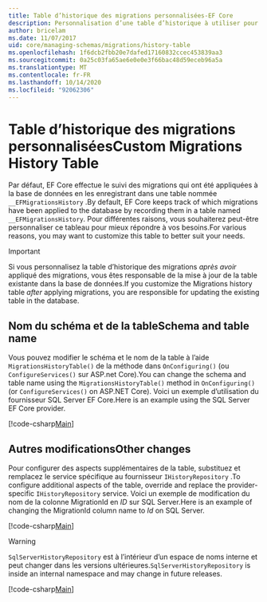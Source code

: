 ```yaml
---
title: Table d’historique des migrations personnalisées-EF Core
description: Personnalisation d’une table d’historique à utiliser pour les migrations avec Entity Framework Core
author: bricelam
ms.date: 11/07/2017
uid: core/managing-schemas/migrations/history-table
ms.openlocfilehash: 1f6dcb2fbb20e7dafed17160832ccec453839aa3
ms.sourcegitcommit: 0a25c03fa65ae6e0e0e3f66bac48d59eceb96a5a
ms.translationtype: MT
ms.contentlocale: fr-FR
ms.lasthandoff: 10/14/2020
ms.locfileid: "92062306"
---
```

# <a name="custom-migrations-history-table"></a><span data-ttu-id="2b587-103">Table d’historique des migrations personnalisées</span><span class="sxs-lookup"><span data-stu-id="2b587-103">Custom Migrations History Table</span></span>

<span data-ttu-id="2b587-104">Par défaut, EF Core effectue le suivi des migrations qui ont été appliquées à la base de données en les enregistrant dans une table nommée `__EFMigrationsHistory` .</span><span class="sxs-lookup"><span data-stu-id="2b587-104">By default, EF Core keeps track of which migrations have been applied to the database by recording them in a table named `__EFMigrationsHistory`.</span></span> <span data-ttu-id="2b587-105">Pour différentes raisons, vous souhaiterez peut-être personnaliser ce tableau pour mieux répondre à vos besoins.</span><span class="sxs-lookup"><span data-stu-id="2b587-105">For various reasons, you may want to customize this table to better suit your needs.</span></span>

> [!IMPORTANT]
> <span data-ttu-id="2b587-106">Si vous personnalisez la table d’historique des migrations *après avoir* appliqué des migrations, vous êtes responsable de la mise à jour de la table existante dans la base de données.</span><span class="sxs-lookup"><span data-stu-id="2b587-106">If you customize the Migrations history table *after* applying migrations, you are responsible for updating the existing table in the database.</span></span>

## <a name="schema-and-table-name"></a><span data-ttu-id="2b587-107">Nom du schéma et de la table</span><span class="sxs-lookup"><span data-stu-id="2b587-107">Schema and table name</span></span>

<span data-ttu-id="2b587-108">Vous pouvez modifier le schéma et le nom de la table à l’aide `MigrationsHistoryTable()` de la méthode dans `OnConfiguring()` (ou `ConfigureServices()` sur ASP.net Core).</span><span class="sxs-lookup"><span data-stu-id="2b587-108">You can change the schema and table name using the `MigrationsHistoryTable()` method in `OnConfiguring()` (or `ConfigureServices()` on ASP.NET Core).</span></span> <span data-ttu-id="2b587-109">Voici un exemple d’utilisation du fournisseur SQL Server EF Core.</span><span class="sxs-lookup"><span data-stu-id="2b587-109">Here is an example using the SQL Server EF Core provider.</span></span>

[!code-csharp[Main](../../../../samples/core/Schemas/Migrations/MigrationTableNameContext.cs#TableNameContext)]

## <a name="other-changes"></a><span data-ttu-id="2b587-110">Autres modifications</span><span class="sxs-lookup"><span data-stu-id="2b587-110">Other changes</span></span>

<span data-ttu-id="2b587-111">Pour configurer des aspects supplémentaires de la table, substituez et remplacez le service spécifique au fournisseur `IHistoryRepository` .</span><span class="sxs-lookup"><span data-stu-id="2b587-111">To configure additional aspects of the table, override and replace the provider-specific `IHistoryRepository` service.</span></span> <span data-ttu-id="2b587-112">Voici un exemple de modification du nom de la colonne MigrationId en *ID* sur SQL Server.</span><span class="sxs-lookup"><span data-stu-id="2b587-112">Here is an example of changing the MigrationId column name to *Id* on SQL Server.</span></span>

[!code-csharp[Main](../../../../samples/core/Schemas/Migrations/MyHistoryRepository.cs#HistoryRepositoryContext)]

> [!WARNING]
> <span data-ttu-id="2b587-113">`SqlServerHistoryRepository` est à l’intérieur d’un espace de noms interne et peut changer dans les versions ultérieures.</span><span class="sxs-lookup"><span data-stu-id="2b587-113">`SqlServerHistoryRepository` is inside an internal namespace and may change in future releases.</span></span>

[!code-csharp[Main](../../../../samples/core/Schemas/Migrations/MyHistoryRepository.cs#HistoryRepository)]
